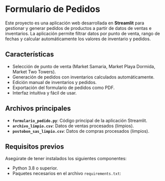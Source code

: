 # Formulario de Pedidos

Este proyecto es una aplicación web desarrollada en **Streamlit** para gestionar y generar pedidos de productos a partir de datos de ventas e inventarios. La aplicación permite filtrar datos por punto de venta, rango de fechas y calcular automáticamente los valores de inventario y pedidos.

## Características
- Selección de punto de venta (Market Samaria, Market Playa Dormida, Market Two Towers).
- Generación de pedidos con inventarios calculados automáticamente.
- Edición manual de inventarios y pedidos.
- Exportación del formulario de pedidos como PDF.
- Interfaz intuitiva y fácil de usar.

## Archivos principales
- **`formulario_pedido.py`**: Código principal de la aplicación Streamlit.
- **`archivo_limpio.csv`**: Datos de ventas procesados (limpios).
- **`postobon_sas_limpio.csv`**: Datos de compras procesados (limpios).

## Requisitos previos
Asegúrate de tener instalados los siguientes componentes:
- Python 3.8 o superior.
- Paquetes necesarios en el archivo `requirements.txt`:
